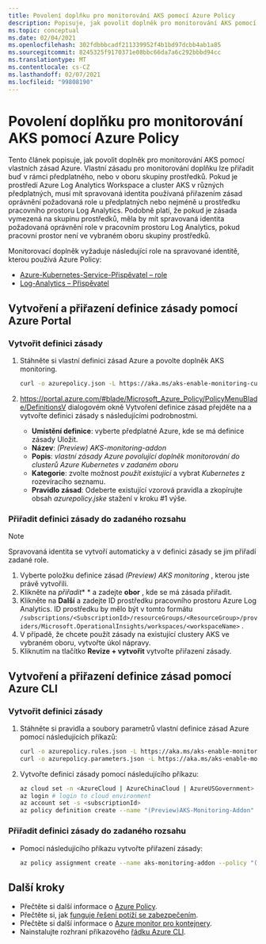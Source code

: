 ```yaml
---
title: Povolení doplňku pro monitorování AKS pomocí Azure Policy
description: Popisuje, jak povolit doplněk pro monitorování AKS pomocí vlastních zásad Azure.
ms.topic: conceptual
ms.date: 02/04/2021
ms.openlocfilehash: 302fdbbbcadf211339952f4b1bd97dcbb4ab1a85
ms.sourcegitcommit: 8245325f9170371e08bbc66da7a6c292bbbd94cc
ms.translationtype: MT
ms.contentlocale: cs-CZ
ms.lasthandoff: 02/07/2021
ms.locfileid: "99808190"
---
```

# <a name="enable-aks-monitoring-addon-using-azure-policy"></a>Povolení doplňku pro monitorování AKS pomocí Azure Policy
Tento článek popisuje, jak povolit doplněk pro monitorování AKS pomocí vlastních zásad Azure. Vlastní zásadu pro monitorování doplňku lze přiřadit buď v rámci předplatného, nebo v oboru skupiny prostředků. Pokud je prostředí Azure Log Analytics Workspace a cluster AKS v různých předplatných, musí mít spravovaná identita používaná přiřazením zásad oprávnění požadovaná role u předplatných nebo nejméně u prostředku pracovního prostoru Log Analytics. Podobně platí, že pokud je zásada vymezená na skupinu prostředků, měla by mít spravovaná identita požadovaná oprávnění role v pracovním prostoru Log Analytics, pokud pracovní prostor není ve vybraném oboru skupiny prostředků.

Monitorovací doplněk vyžaduje následující role na spravované identitě, kterou používá Azure Policy:

 - [Azure-Kubernetes-Service-Přispěvatel – role](https://docs.microsoft.com/azure/role-based-access-control/built-in-roles#azure-kubernetes-service-contributor-role)
 - [Log-Analytics – Přispěvatel](https://docs.microsoft.com/azure/role-based-access-control/built-in-roles#log-analytics-contributor)

## <a name="create-and-assign-policy-definition-using-azure-portal"></a>Vytvoření a přiřazení definice zásady pomocí Azure Portal

### <a name="create-policy-definition"></a>Vytvořit definici zásady

1. Stáhněte si vlastní definici zásad Azure a povolte doplněk AKS monitoring.
 
    ``` sh
    curl -o azurepolicy.json -L https://aka.ms/aks-enable-monitoring-custom-policy
    ```

3. https://portal.azure.com/#blade/Microsoft_Azure_Policy/PolicyMenuBlade/DefinitionsV dialogovém okně Vytvoření definice zásad přejděte na a vytvořte definici zásady s následujícími podrobnostmi.
 
    - **Umístění definice**: vyberte předplatné Azure, kde se má definice zásady Uložit.
    - **Název**: *(Preview) AKS-monitoring-addon*
    - **Popis**: *vlastní zásady Azure povolující doplněk monitorování do clusterů Azure Kubernetes v zadaném oboru*
    - **Kategorie**: zvolte možnost *použít existující* a vybrat *Kubernetes* z rozevíracího seznamu.
    - **Pravidlo zásad**: Odeberte existující vzorová pravidla a zkopírujte obsah *azurepolicy.jske* stažení v kroku #1 výše.

### <a name="assign-policy-definition-to-specified-scope"></a>Přiřadit definici zásady do zadaného rozsahu

> [!NOTE]
>  Spravovaná identita se vytvoří automaticky a v definici zásady se jim přiřadí zadané role.

1. Vyberte položku definice zásad *(Preview) AKS monitoring* , kterou jste právě vytvořili.
4. Klikněte na *přiřadit** * a zadejte **obor** , kde se má zásada přiřadit. 
5. Klikněte na **Další** a zadejte ID prostředku pracovního prostoru Azure Log Analytics. ID prostředku by mělo být v tomto formátu `/subscriptions/<SubscriptionId>/resourceGroups/<ResourceGroup>/providers/Microsoft.OperationalInsights/workspaces/<workspaceName>` .
6. V případě, že chcete použít zásady na existující clustery AKS ve vybraném oboru, vytvořte úkol nápravy.
7. Kliknutím na tlačítko **Revize + vytvořit** vytvořte přiřazení zásady.
   
## <a name="create-and-assign-policy-definition-using-azure-cli"></a>Vytvoření a přiřazení definice zásad pomocí Azure CLI

### <a name="create-policy-definition"></a>Vytvořit definici zásady

1. Stáhněte si pravidla a soubory parametrů vlastní definice zásad Azure pomocí následujících příkazů:

    ``` sh
    curl -o azurepolicy.rules.json -L https://aka.ms/aks-enable-monitoring-custom-policy-rules
    curl -o azurepolicy.parameters.json -L https://aka.ms/aks-enable-monitoring-custom-policy-parameters
    ```

2. Vytvořte definici zásady pomocí následujícího příkazu:

    ``` sh
    az cloud set -n <AzureCloud | AzureChinaCloud | AzureUSGovernment> # set the Azure cloud
    az login # login to cloud environment 
    az account set -s <subscriptionId>
    az policy definition create --name "(Preview)AKS-Monitoring-Addon" --display-name "(Preview)AKS-Monitoring-Addon" --mode Indexed --metadata version=1.0.0 category=Kubernetes --rules azurepolicy.rules.json --params azurepolicy.parameters.json
    ```

### <a name="assign-policy-definition-to-specified-scope"></a>Přiřadit definici zásady do zadaného rozsahu

- Pomocí následujícího příkazu vytvořte přiřazení zásady:

    ``` sh
    az policy assignment create --name aks-monitoring-addon --policy "(Preview)AKS-Monitoring-Addon" --assign-identity --identity-scope /subscriptions/<subscriptionId> --role Contributor --scope /subscriptions/<subscriptionId> --location <locatio> --role Contributor --scope /subscriptions/<subscriptionId> -p "{ \"workspaceResourceId\": { \"value\":  \"/subscriptions/<subscriptionId>/resourcegroups/<resourceGroupName>/providers/microsoft.operationalinsights/workspaces/<workspaceName>\" } }"
    ```

## <a name="next-steps"></a>Další kroky

- Přečtěte si další informace o [Azure Policy](../../governance/policy/overview.md).
- Přečtěte si, jak [funguje řešení potíží se zabezpečením](../../governance/policy/how-to/remediate-resources.md#how-remediation-security-works).
- Přečtěte si další informace o [Azure monitor pro kontejnery](../insights/container-insights-overview.md).
- Nainstalujte rozhraní příkazového [řádku Azure CLI](https://docs.microsoft.com/cli/azure/install-azure-cli).

